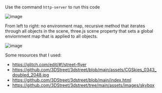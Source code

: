 Use the command `http-server` to run this code

![image](https://user-images.githubusercontent.com/39531367/148474263-db1e8dae-e7fd-4793-806c-eeaf3d9bb214.png)

From left to right: no environment map, recursive method that iterates through all objects in the scene, three.js scene property that sets a global enviornment map that is applied to all objects.

![image](https://user-images.githubusercontent.com/39531367/148474358-4de8088b-0248-4551-861c-3abefb106e12.png)

Some resources that I used:
- https://glitch.com/edit/#!/street-flyer
- https://github.com/3DStreet/3dstreet/blob/main/assets/CGSkies_0343_doubled_2048.jpg
- https://github.com/3DStreet/3dstreet/blob/main/index.html
- https://github.com/3DStreet/3dstreet/tree/main/assets/images/skybox
